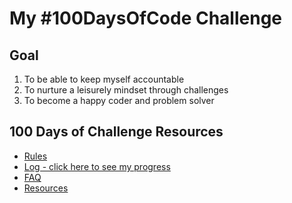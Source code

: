 # My #100DaysOfCode Challenge

## Goal

1. To be able to keep myself accountable
2. To nurture a leisurely mindset through challenges
3. To become a happy coder and problem solver

## 100 Days of Challenge Resources

* [Rules](/100-days-of-code-credit/rules.md)
* [Log - click here to see my progress](/100-days-of-code-creditlog.md)
* [FAQ](/100-days-of-code-creditFAQ.md)
* [Resources](/100-days-of-code-creditresources.md)